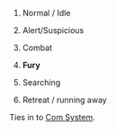 1.  Normal / Idle

2.  Alert/Suspicious

3.  Combat

4.  **Fury**

5.  Searching

6.  Retreat / running away

Ties in to [Com System](/p/cb14968b0145489dac3acdf244873d5e).
